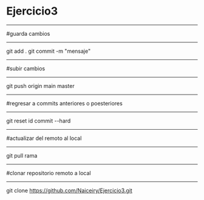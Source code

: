 # Ejercicio3
______________
#guarda cambios
_______________
git add .
git commit -m "mensaje"

_______________
#subir cambios
_______________
git push origin main  master

_______________________________________________
#regresar a commits anteriores o poesteriores
______________________________________________
git reset id commit --hard

______________________________________________

#actualizar del remoto al local 
______________________________________________
git pull rama


___________________________________
#clonar repositorio remoto a local
___________________________________
git clone https://github.com/Naiceiry/Ejercicio3.git
